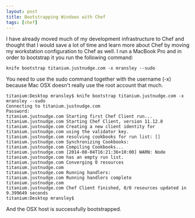 ```yaml
---
layout: post
title: Bootstrapping Windows with Chef
tags: [chef]
---
```

I have already moved much of my development infrastructure to Chef and thought
that I would save a lot of time and learn more about Chef by moving my workstation
configuration to Chef as well.  I run a MacBook Pro and in order to bootstrap it
you run the following command:

    knife bootstrap titanium.justnudge.com -x mransley --sudo

You need to use the sudo command together with the username (-x) because Mac OSX
doesn't really use the root account that much.

    titanium:Desktop mransley$ knife bootstrap titanium.justnudge.com -x mransley --sudo
    Connecting to titanium.justnudge.com
    Password:
    titanium.justnudge.com Starting first Chef Client run...
    titanium.justnudge.com Starting Chef Client, version 11.12.8
    titanium.justnudge.com Creating a new client identity for titanium.justnudge.com using the validator key.
    titanium.justnudge.com resolving cookbooks for run list: []
    titanium.justnudge.com Synchronizing Cookbooks:
    titanium.justnudge.com Compiling Cookbooks...
    titanium.justnudge.com [2014-08-04T16:21:36+10:00] WARN: Node titanium.justnudge.com has an empty run list.
    titanium.justnudge.com Converging 0 resources
    titanium.justnudge.com
    titanium.justnudge.com Running handlers:
    titanium.justnudge.com Running handlers complete
    titanium.justnudge.com
    titanium.justnudge.com Chef Client finished, 0/0 resources updated in 9.399649 seconds
    titanium:Desktop mransley$

And the OSX host is successfully bootstrapped.
